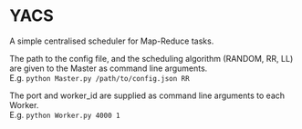 # YACS
 
A simple centralised scheduler for Map-Reduce tasks.

The path to the config file, and the scheduling algorithm (RANDOM, RR, LL) are given to the Master as command line arguments.   
E.g. ` python Master.py /path/to/config.json RR `

The port and worker_id are supplied as command line arguments to each Worker.  
E.g. ` python Worker.py 4000 1 `
